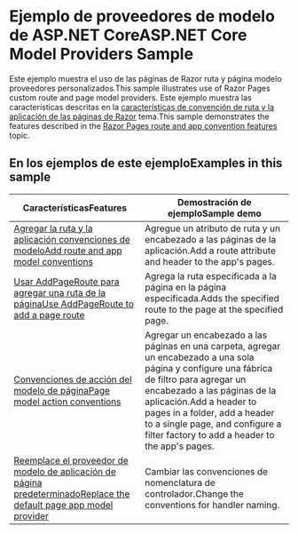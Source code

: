 # <a name="aspnet-core-model-providers-sample"></a><span data-ttu-id="bab51-101">Ejemplo de proveedores de modelo de ASP.NET Core</span><span class="sxs-lookup"><span data-stu-id="bab51-101">ASP.NET Core Model Providers Sample</span></span>

<span data-ttu-id="bab51-102">Este ejemplo muestra el uso de las páginas de Razor ruta y página modelo proveedores personalizados.</span><span class="sxs-lookup"><span data-stu-id="bab51-102">This sample illustrates use of Razor Pages custom route and page model providers.</span></span> <span data-ttu-id="bab51-103">Este ejemplo muestra las características descritas en la [características de convención de ruta y la aplicación de las páginas de Razor](https://docs.microsoft.com/aspnet/core/mvc/razor-pages/razor-pages-convention-features) tema.</span><span class="sxs-lookup"><span data-stu-id="bab51-103">This sample demonstrates the features described in the [Razor Pages route and app convention features](https://docs.microsoft.com/aspnet/core/mvc/razor-pages/razor-pages-convention-features) topic.</span></span>

## <a name="examples-in-this-sample"></a><span data-ttu-id="bab51-104">En los ejemplos de este ejemplo</span><span class="sxs-lookup"><span data-stu-id="bab51-104">Examples in this sample</span></span>

| <span data-ttu-id="bab51-105">Características</span><span class="sxs-lookup"><span data-stu-id="bab51-105">Features</span></span> | <span data-ttu-id="bab51-106">Demostración de ejemplo</span><span class="sxs-lookup"><span data-stu-id="bab51-106">Sample demo</span></span> |
| -------- | ----------- |
| [<span data-ttu-id="bab51-107">Agregar la ruta y la aplicación convenciones de modelo</span><span class="sxs-lookup"><span data-stu-id="bab51-107">Add route and app model conventions</span></span>](https://docs.microsoft.com/aspnet/core/mvc/razor-pages/razor-pages-convention-features#add-route-and-app-model-conventions) | <span data-ttu-id="bab51-108">Agregue un atributo de ruta y un encabezado a las páginas de la aplicación.</span><span class="sxs-lookup"><span data-stu-id="bab51-108">Add a route attribute and header to the app's pages.</span></span> |
| [<span data-ttu-id="bab51-109">Usar AddPageRoute para agregar una ruta de la página</span><span class="sxs-lookup"><span data-stu-id="bab51-109">Use AddPageRoute to add a page route</span></span>](https://docs.microsoft.com/aspnet/core/mvc/razor-pages/razor-pages-convention-features#configure-a-page-route) | <span data-ttu-id="bab51-110">Agrega la ruta especificada a la página en la página especificada.</span><span class="sxs-lookup"><span data-stu-id="bab51-110">Adds the specified route to the page at the specified page.</span></span> |
| [<span data-ttu-id="bab51-111">Convenciones de acción del modelo de página</span><span class="sxs-lookup"><span data-stu-id="bab51-111">Page model action conventions</span></span>](https://docs.microsoft.com/aspnet/core/mvc/razor-pages/razor-pages-convention-features#page-model-action-conventions) | <span data-ttu-id="bab51-112">Agregar un encabezado a las páginas en una carpeta, agregar un encabezado a una sola página y configure una fábrica de filtro para agregar un encabezado a las páginas de la aplicación.</span><span class="sxs-lookup"><span data-stu-id="bab51-112">Add a header to pages in a folder, add a header to a single page, and configure a filter factory to add a header to the app's pages.</span></span> |
| [<span data-ttu-id="bab51-113">Reemplace el proveedor de modelo de aplicación de página predeterminado</span><span class="sxs-lookup"><span data-stu-id="bab51-113">Replace the default page app model provider</span></span>](https://docs.microsoft.com/aspnet/core/mvc/razor-pages/razor-pages-convention-features#replace-the-default-page-app-model-provider) | <span data-ttu-id="bab51-114">Cambiar las convenciones de nomenclatura de controlador.</span><span class="sxs-lookup"><span data-stu-id="bab51-114">Change the conventions for handler naming.</span></span> |
